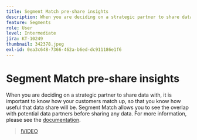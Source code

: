 ```yaml
---
title: Segment Match pre-share insights
description: When you are deciding on a strategic partner to share data with, it is important to know how your customers match up, so that you know how useful that data share will be. Segment Match allows you to see the overlap with potential data partners before sharing any data, and also complete the two-way sharing of data with those partners.
feature: Segments
role: User
level: Intermediate
jira: KT-10249
thumbnail: 342378.jpeg
exl-id: 0ea3c648-7366-462a-b6ed-dc911186e1f6
---
```

# Segment Match pre-share insights

When you are deciding on a strategic partner to share data with, it is important to know how your customers match up, so that you know how useful that data share will be. Segment Match allows you to see the overlap with potential data partners before sharing any data. For more information, please see the [documentation](https://experienceleague.adobe.com/docs/experience-platform/segmentation/ui/segment-match/overview.html?lang=en).

>[!VIDEO](https://video.tv.adobe.com/v/342378/?learn=on&enablevpops)
